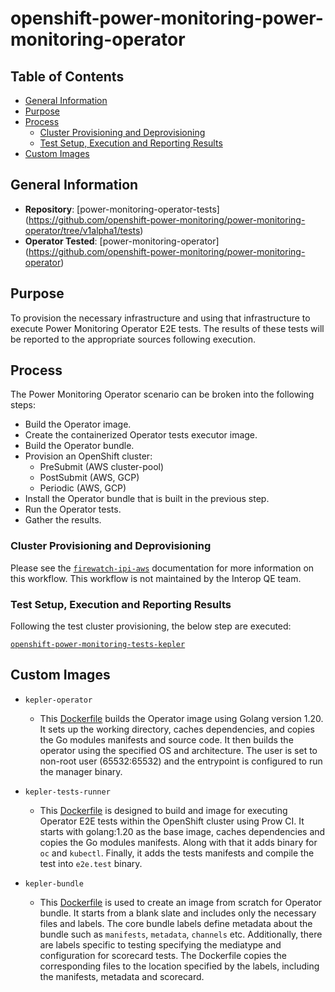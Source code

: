 # openshift-power-monitoring-power-monitoring-operator

## Table of Contents
- [General Information](#general-information)
- [Purpose](#purpose)
- [Process](#process)
  - [Cluster Provisioning and Deprovisioning](#cluster-provisioning-and-deprovisioning)
  - [Test Setup, Execution and Reporting Results](#test-setup-execution-and-reporting-results)
- [Custom Images](#custom-images)

## General Information

- **Repository**: [power-monitoring-operator-tests] (https://github.com/openshift-power-monitoring/power-monitoring-operator/tree/v1alpha1/tests)
- **Operator Tested**: [power-monitoring-operator] (https://github.com/openshift-power-monitoring/power-monitoring-operator)

## Purpose

To provision the necessary infrastructure and using that infrastructure to execute Power Monitoring Operator E2E tests. The results of these tests will be reported to the appropriate sources following execution.

## Process

The Power Monitoring Operator scenario can be broken into the following steps:

- Build the Operator image.
- Create the containerized Operator tests executor image.
- Build the Operator bundle.
- Provision an OpenShift cluster:
  - PreSubmit (AWS cluster-pool)
  - PostSubmit (AWS, GCP)
  - Periodic (AWS, GCP)
- Install the Operator bundle that is built in the previous step.
- Run the Operator tests.
- Gather the results.

### Cluster Provisioning and Deprovisioning

Please see the [`firewatch-ipi-aws`](https://steps.ci.openshift.org/workflow/firewatch-ipi-aws) documentation for more information on this workflow. This workflow is not maintained by the Interop QE team.

### Test Setup, Execution and Reporting Results

Following the test cluster provisioning, the below step are executed:

[`openshift-power-monitoring-tests-kepler`](../../../step-registry/openshift-power-monitoring/tests/kepler/README.md)

## Custom Images

- `kepler-operator`

  - This [Dockerfile](https://github.com/openshift-power-monitoring/power-monitoring-operator/blob/v1alpha1/Dockerfile) builds the Operator image using Golang version 1.20. It sets up the working directory, caches dependencies, and copies the Go modules manifests and source code. It then builds the operator using the specified OS and architecture. The user is set to non-root user (65532:65532) and the entrypoint is configured to run the manager binary.

- `kepler-tests-runner`
  - This [Dockerfile](https://github.com/openshift-power-monitoring/power-monitoring-operator/blob/v1alpha1/tests/Dockerfile) is designed to build and image for executing Operator E2E tests within the OpenShift cluster using Prow CI. It starts with golang:1.20 as the base image, caches dependencies and copies the Go modules manifests. Along with that it adds binary for `oc` and `kubectl`. Finally, it adds the tests manifests and compile the test into `e2e.test` binary.
- `kepler-bundle`
  - This [Dockerfile](https://github.com/openshift-power-monitoring/power-monitoring-operator/blob/v1alpha1/bundle.Dockerfile) is used to create an image from scratch for Operator bundle. It starts from a blank slate and includes only the necessary files and labels. The core bundle labels define metadata about the bundle such as `manifests`, `metadata`, `channels` etc. Additionally, there are labels specific to testing specifying the mediatype and configuration for scorecard tests. The Dockerfile copies the corresponding files to the location specified by the labels, including the manifests, metadata and scorecard.
